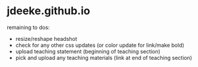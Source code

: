 # jdeeke.github.io

remaining to dos:
- resize/reshape headshot
- check for any other css updates (or color update for link/make bold)
- upload teaching statement (beginning of teaching section)
- pick and upload any teaching materials (link at end of teaching section)